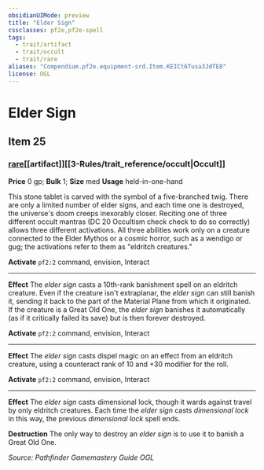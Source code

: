 ```yaml
---
obsidianUIMode: preview
title: "Elder Sign"
cssclasses: pf2e,pf2e-spell
tags:
  - trait/artifact
  - trait/occult
  - trait/rare
aliases: "Compendium.pf2e.equipment-srd.Item.KEICt6Tusa3JdTE8"
license: OGL
---
```

# Elder Sign
## Item 25
### [rare](rare.md "Rare Rarity Trait")[[artifact]][[3-Rules/trait_reference/occult|Occult]]


**Price** 0 gp; 
**Bulk** 1; **Size** med
**Usage** held-in-one-hand

This stone tablet is carved with the symbol of a five-branched twig. There are only a limited number of elder signs, and each time one is destroyed, the universe's doom creeps inexorably closer. Reciting one of three different occult mantras (DC 20 Occultism check check to do so correctly) allows three different activations. All three abilities work only on a creature connected to the Elder Mythos or a cosmic horror, such as a wendigo or gug; the activations refer to them as "eldritch creatures."

**Activate** `pf2:2` command, envision, Interact

* * *

**Effect** The _elder sign_ casts a 10th-rank banishment spell on an eldritch creature. Even if the creature isn't extraplanar, the _elder sign_ can still banish it, sending it back to the part of the Material Plane from which it originated. If the creature is a Great Old One, the _elder sign_ banishes it automatically (as if it critically failed its save) but is then forever destroyed.

**Activate** `pf2:2` command, envision, Interact

* * *

**Effect** The _elder sign_ casts dispel magic on an effect from an eldritch creature, using a counteract rank of 10 and +30 modifier for the roll.

**Activate** `pf2:2` command, envision, Interact

* * *

**Effect** The _elder sign_ casts dimensional lock, though it wards against travel by only eldritch creatures. Each time the _elder sign_ casts _dimensional lock_ in this way, the previous _dimensional lock_ spell ends.

**Destruction** The only way to destroy an _elder sign_ is to use it to banish a Great Old One.

*Source: Pathfinder Gamemastery Guide*
*OGL*